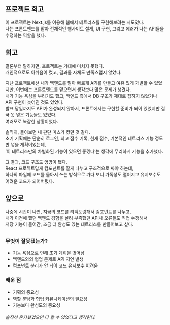 ## 프로젝트 회고

이 프로젝트는 Next.js를 이용해 웹에서 테트리스를 구현해보려는 시도였다. <br>
나는 프론트엔드를 맡아 전체적인 웹사이트 설계, UI 구현, 그리고 에러가 나는 API들을 수정하는 역할을 했다.


## 회고

결론부터 말하자면, 프로젝트는 기대에 미치지 못했다. <br>
개인적으로도 아쉬움이 컸고, 결과물 자체도 만족스럽지 않았다.<br>

지난 프로젝트에선 내가 백엔드를 맡아 빠르게 API를 만들고 여유 있게 개발할 수 있었지만, 이번에는 프론트엔드를 맡으면서 생각보다 많은 문제가 생겼다.<br>
내가 기능 욕심을 부리기도 했고, 백엔드 측에서 DB 구조가 제대로 잡히지 않았거나 API 구현이 늦어진 것도 있었다.<br>
발표 당일까지도 API가 완성되지 않아서, 프론트에서는 구현할 준비가 되어 있었지만 결국 못 넣은 기능들도 있었다.<br>
여러모로 복잡한 상황이었다.<br>

솔직히, 돌아보면 내 판단 미스가 컸던 것 같다. <br>
초기 기획에는 단순히 로그인, 최고 점수 기록, 현재 점수, 기본적인 테트리스 기능 정도만 넣을 계획이었는데,<br>
‘이 테트리스만의 차별화된 기능이 있으면 좋겠다’는 생각에 무리하게 기능을 추가했다.<br>

그 결과, 코드 구조도 엉망이 됐다.<br>
React 프로젝트답게 컴포넌트를 잘게 나누고 구조적으로 짜야 하는데,<br>
하나의 파일에 코드를 몰아서 쓰는 방식으로 가다 보니 가독성도 떨어지고 유지보수도 어려운 코드가 되어버렸다.<br>

## 앞으로

나중에 시간이 나면, 지금의 코드를 리팩토링해서 컴포넌트를 나누고, <br>
내가 이전에 했던 백엔드 경험을 살려 부족했던 API나 오류들도 직접 수정해서<br>
저장 기능이 들어간, 조금 더 완성도 있는 테트리스를 만들어보고 싶다.
##

### 무엇이 잘못됐는가?
- 기능 욕심으로 인해 초기 계획을 벗어남
- 백엔드와의 협업 문제로 API 지연 발생
- 컴포넌트 분리가 안 되어 코드 유지보수 어려움

### 배운 점
- 기획의 중요성
- 역할 분담과 협업 커뮤니케이션의 필요성
- 기능보다 완성도의 중요성

###### 솔직히 혼자했었으면 다 할 수 있었다고 생각한다. 
